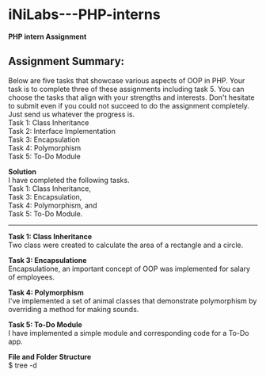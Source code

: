 # iNiLabs---PHP-interns

**PHP intern Assignment**  
  
Assignment Summary:  
------------------------------------------------------------------------------------------------------------
Below are five tasks that showcase various aspects of OOP in PHP. Your task is to complete three of these assignments including task 5. You can choose the tasks that align with your strengths and interests. Don't hesitate to submit even if you could not succeed to do the assignment completely. Just send us whatever the progress is.  
Task 1: Class Inheritance  
Task 2: Interface Implementation  
Task 3: Encapsulation  
Task 4: Polymorphism  
Task 5: To-Do Module  

  
**Solution**  
I have completed the following tasks.  
Task 1: Class Inheritance,  
Task 3: Encapsulation,   
Task 4: Polymorphism, and  
Task 5: To-Do Module. 

-----------------------------------------------------------------------------------------------------------  
**Task 1: Class Inheritance**  
Two class were created to calculate the area of a rectangle and a circle.   

**Task 3: Encapsulatione**    
Encapsulatione, an important concept of OOP was implemented for salary of employees.   

**Task 4: Polymorphism**  
I've implemented a set of animal classes that demonstrate polymorphism by overriding a method for making sounds.  

**Task 5: To-Do Module**  
I have implemented a simple module and corresponding code for a To-Do app. 

**File and Folder Structure**  
$ tree -d

